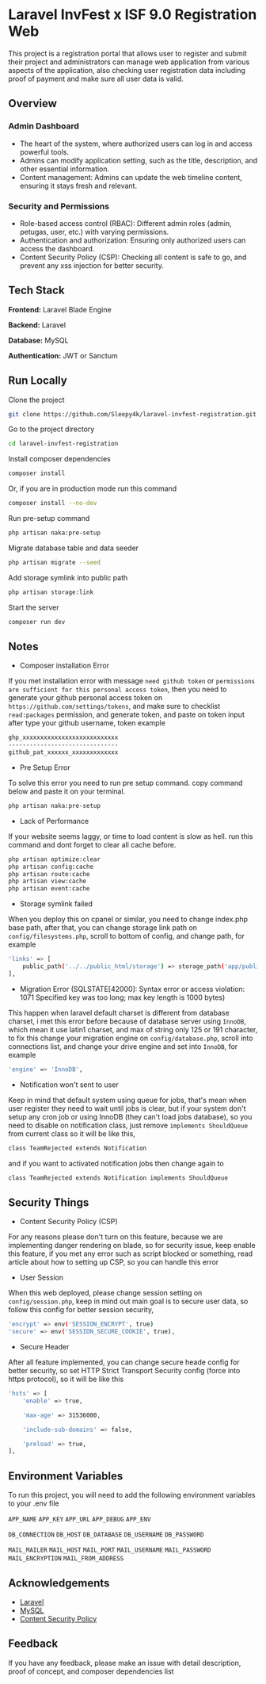 # Laravel InvFest x ISF 9.0 Registration Web

This project is a registration portal that allows user to register and submit their project and administrators can manage web application from various aspects of the application, also checking user registration data including proof of payment and make sure all user data is valid.

## Overview

### Admin Dashboard

- The heart of the system, where authorized users can log in and access powerful tools.
- Admins can modify application setting, such as the title, description, and other essential information.
- Content management: Admins can update the web timeline content, ensuring it stays fresh and relevant.

### Security and Permissions

- Role-based access control (RBAC): Different admin roles (admin, petugas, user, etc.) with varying permissions.
- Authentication and authorization: Ensuring only authorized users can access the dashboard.
- Content Security Policy (CSP): Checking all content is safe to go, and prevent any xss injection for better security.

## Tech Stack

**Frontend:** Laravel Blade Engine

**Backend:** Laravel

**Database:** MySQL

**Authentication:** JWT or Sanctum

## Run Locally

Clone the project

~~~bash
git clone https://github.com/Sleepy4k/laravel-invfest-registration.git
~~~

Go to the project directory

~~~bash
cd laravel-invfest-registration
~~~

Install composer dependencies

~~~bash
composer install
~~~

Or, if you are in production mode run this command

~~~bash
composer install --no-dev
~~~

Run pre-setup command

~~~bash
php artisan naka:pre-setup
~~~

Migrate database table and data seeder

~~~bash
php artisan migrate --seed
~~~

Add storage symlink into public path

~~~bash
php artisan storage:link
~~~

Start the server

~~~bash
composer run dev
~~~

## Notes

- Composer installation Error

If you met installation error with message `need github token` or `permissions are sufficient for this personal access token`,
then you need to generate your github personal access token on `https://github.com/settings/tokens`, and make sure to checklist
`read:packages` permission, and generate token, and paste on token input after type your github username, token example

~~~bash
ghp_xxxxxxxxxxxxxxxxxxxxxxxxxxx
-------------------------------
github_pat_xxxxxx_xxxxxxxxxxxxx
~~~

- Pre Setup Error

To solve this error you need to run pre setup command.
copy command below and paste it on your terminal.

~~~bash
php artisan naka:pre-setup
~~~

- Lack of Performance

If your website seems laggy, or time to load content is slow as hell.
run this command and dont forget to clear all cache before.

~~~bash
php artisan optimize:clear
php artisan config:cache
php artisan route:cache
php artisan view:cache
php artisan event:cache
~~~

- Storage symlink failed

When you deploy this on cpanel or similar, you need to change index.php base path,
after that, you can change storage link path on `config/filesystems.php`, scroll to bottom of config,
and change path, for example

~~~bash
'links' => [
    public_path('../../public_html/storage') => storage_path('app/public'),
],
~~~

- Migration Error (SQLSTATE[42000]: Syntax error or access violation: 1071 Specified key was too long; max key length is 1000 bytes)

This happen when laravel default charset is different from database charset, i met this error before because of database server using `InnoDB`,
which mean it use latin1 charset, and max of string only 125 or 191 character, to fix this change your migration engine on `config/database.php`, scroll into connections list, and change your drive engine and set into `InnoDB`, for example

~~~bash
'engine' => 'InnoDB',
~~~

- Notification won't sent to user

Keep in mind that default system using queue for jobs, that's mean when user register they need to wait until jobs is clear,
but if your system don't setup any cron job or using InnoDB (they can't load jobs database), so you need to disable on notification class,
just remove `implements ShouldQueue` from current class so it will be like this,

~~~bash
class TeamRejected extends Notification
~~~

and if you want to activated notification jobs then change again to

~~~bash
class TeamRejected extends Notification implements ShouldQueue
~~~

## Security Things

- Content Security Policy (CSP)

For any reasons please don't turn on this feature, because we are implementing danger rendering on blade,
so for security issue, keep enable this feature, if you met any error such as script blocked or something,
read article about how to setting up CSP, so you can handle this error

- User Session

When this web deployed, please change session setting on `config/session.php`, keep in mind out main goal
is to secure user data, so follow this config for better session security,

~~~bash
'encrypt' => env('SESSION_ENCRYPT', true)
'secure' => env('SESSION_SECURE_COOKIE', true),
~~~

- Secure Header

After all feature implemented, you can change secure heade config for better security,
so set HTTP Strict Transport Security config (force into https protocol), so it will be like this

~~~bash
'hsts' => [
    'enable' => true,

    'max-age' => 31536000,

    'include-sub-domains' => false,

    'preload' => true,
],
~~~

## Environment Variables

To run this project, you will need to add the following environment variables to your .env file

`APP_NAME`
`APP_KEY`
`APP_URL`
`APP_DEBUG`
`APP_ENV`

`DB_CONNECTION`
`DB_HOST`
`DB_DATABASE`
`DB_USERNAME`
`DB_PASSWORD`

`MAIL_MAILER`
`MAIL_HOST`
`MAIL_PORT`
`MAIL_USERNAME`
`MAIL_PASSWORD`
`MAIL_ENCRYPTION`
`MAIL_FROM_ADDRESS`

## Acknowledgements

- [Laravel](https://laravel.com/docs/11.x)
- [MySQL](https://dev.mysql.com/doc)
- [Content Security Policy](https://github.com/spatie/laravel-csp)

## Feedback

If you have any feedback, please make an issue with detail description, proof of concept, and composer dependencies list
